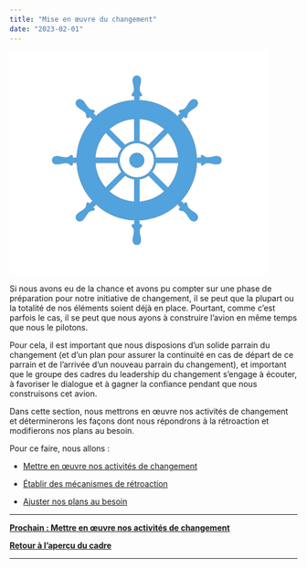 ```yaml
---
title: "Mise en œuvre du changement"
date: "2023-02-01"
---
```


![](images/FLC-Navigating.png)

Si nous avons eu de la chance et avons pu compter sur une phase de préparation pour notre initiative de changement, il se peut que la plupart ou la totalité de nos éléments soient déjà en place. Pourtant, comme c’est parfois le cas, il se peut que nous ayons à construire l’avion en même temps que nous le pilotons.

Pour cela, il est important que nous disposions d’un solide parrain du changement (et d’un plan pour assurer la continuité en cas de départ de ce parrain et de l’arrivée d’un nouveau parrain du changement), et important que le groupe des cadres du leadership du changement s’engage à écouter, à favoriser le dialogue et à gagner la confiance pendant que nous construisons cet avion.

Dans cette section, nous mettrons en œuvre nos activités de changement et déterminerons les façons dont nous répondrons à la rétroaction et modifierons nos plans au besoin.

Pour ce faire, nous allons :

- [Mettre en œuvre nos activités de changement](/mettre-en-oeuvre-nos-activites-de-changement/)

- [Établir des mécanismes de rétroaction](/etablir-des-mecanismes-de-retroaction-et-mesurer-les-progres/)

- [Ajuster nos plans au besoin](/rajuster-nos-plans/)

* * *

[**Prochain : Mettre en œuvre nos activités de changement**](/mettre-en-oeuvre-nos-activites-de-changement/)

[**Retour à l’aperçu du cadre**](/un-cadre-pour-diriger-le-changement/)

* * *
